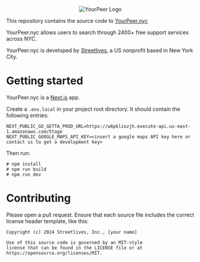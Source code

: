 <p align="center">
  <img alt="YourPeer Logo" src="https://streetlives-v2-dev-static.s3.amazonaws.com/fabicon.png" />
</p>

This repository contains the source code to [YourPeer.nyc](https://yourpeer.nyc)

YourPeer.nyc allows users to search through 2400+ free support services across NYC.

YourPeer.nyc is developed by [Streetlives](https://www.streetlives.nyc/), a US nonprofit based in New York City.

# Getting started

YourPeer.nyc is a [Next.js](https://nextjs.org/) app.

Create a `.env.local` in your project root directory. It should contain the following entries:

```
NEXT_PUBLIC_GO_GETTA_PROD_URL=https://w6pkliozjh.execute-api.us-east-1.amazonaws.com/Stage
NEXT_PUBLIC_GOOGLE_MAPS_API_KEY=<insert a google maps API key here or contact us to get a development key>
```

Then run:

```
# npm install
# npm run build
# npm run dev
```

# Contributing

Please open a pull request. Ensure that each source file includes the correct license header template, like this:

```
Copyright (c) 2024 Streetlives, Inc., [your name]

Use of this source code is governed by an MIT-style
license that can be found in the LICENSE file or at
https://opensource.org/licenses/MIT.
```
